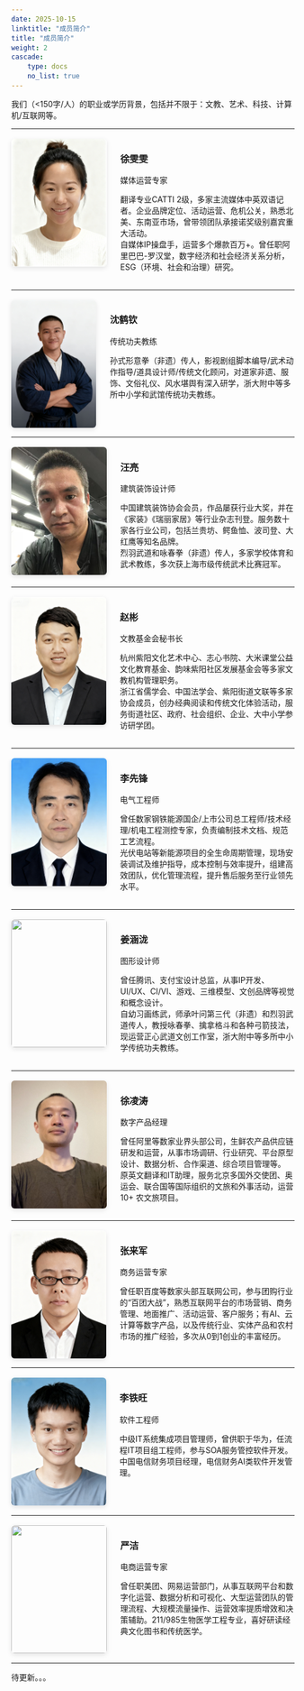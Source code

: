 ```yaml
---
date: 2025-10-15
linktitle: "成员简介"
title: "成员简介"
weight: 2
cascade:
    type: docs
    no_list: true
---
```


我们（<150字/人）的职业或学历背景，包括并不限于：文教、艺术、科技、计算机/互联网等。


---

<div style="display: flex; align-items: flex-start; gap: 1.5rem; margin: 1.2em 0;"><img src="/images/xuwenwen.png" width="170" height="227" style="border-radius:6px; box-shadow:0 3px 8px rgba(0,0,0,0.1);"><div>

### 徐雯雯
媒体运营专家

翻译专业CATTI 2级，多家主流媒体中英双语记者。企业品牌定位、活动运营、危机公关，熟悉北美、东南亚市场，曾带领团队承接诺奖级别嘉宾重大活动。  
自媒体IP操盘手，运营多个爆款百万+。曾任职阿里巴巴-罗汉堂，数字经济和社会经济关系分析，ESG（环境、社会和治理）研究。

</div>
</div>

---

<div style="display: flex; align-items: flex-start; gap: 1.5rem; margin: 1.2em 0;"><img src="/images/shenheqin.jpg" width="170" height="227" style="border-radius:6px; box-shadow:0 3px 8px rgba(0,0,0,0.1);">

<div>

### 沈鹤钦
传统功夫教练

孙式形意拳（非遗）传人，影视剧组脚本编导/武术动作指导/道具设计师/传统文化顾问，对道家非遗、服饰、文俗礼仪、风水堪舆有深入研学，浙大附中等多所中小学和武馆传统功夫教练。

</div>
</div>

---
<div style="display: flex; align-items: flex-start; gap: 1.5rem; margin: 1.2em 0;"><img src="/images/wangliang.jpg" width="170" height="227" style="border-radius:6px; box-shadow:0 3px 8px rgba(0,0,0,0.1);"><div>

### 汪亮

建筑装饰设计师

中国建筑装饰协会会员，作品屡获行业大奖，并在《家装》《瑞丽家居》等行业杂志刊登。服务数十家各行业公司，包括兰贵坊、鳄鱼恤、波司登、大红鹰等知名品牌。  
烈羽武道和咏春拳（非遗）传人，多家学校体育和武术教练，多次获上海市级传统武术比赛冠军。
</div>
</div>

---

<div style="display: flex; align-items: flex-start; gap: 1.5rem; margin: 1.2em 0;"><img src="/images/zhaobin.png" width="170" height="227" style="border-radius:6px; box-shadow:0 3px 8px rgba(0,0,0,0.1);">

<div>

### 赵彬
 
文教基金会秘书长

杭州紫阳文化艺术中心、志心书院、大米课堂公益文化教育基金、韵味紫阳社区发展基金会等多家文教机构管理职务。  
浙江省儒学会、中国法学会、紫阳街道文联等多家协会成员，创办经典阅读和传统文化体验活动，服务街道社区、政府、社会组织、企业、大中小学参访研学团。


</div>
</div>

---
<div style="display: flex; align-items: flex-start; gap: 1.5rem; margin: 1.2em 0;"><img src="/images/lixianfeng.png" width="170" height="227" style="border-radius:6px; box-shadow:0 3px 8px rgba(0,0,0,0.1);">
<div>

### 李先锋
电气工程师  

曾任数家钢铁能源国企/上市公司总工程师/技术经理/机电工程测控专家，负责编制技术文档、规范工艺流程。    
光伏电站等新能源项目的全生命周期管理，现场安装调试及维护指导，成本控制与效率提升，组建高效团队，优化管理流程，提升售后服务至行业领先水平。
</div>
</div>

---
<div style="display: flex; align-items: flex-start; gap: 1.5rem; margin: 1.2em 0;"><img src="/images/hanlong.jpg" width="170" height="227" style="border-radius:6px; box-shadow:0 3px 8px rgba(0,0,0,0.1);">
<div>


### 姜涵泷
图形设计师  

曾任腾讯、支付宝设计总监，从事IP开发、UI/UX、CI/VI、游戏、三维模型、文创品牌等视觉和概念设计。  
自幼习画练武，师承叶问第三代（非遗）和烈羽武道传人，教授咏春拳、擒拿格斗和各种弓箭技法，现运营正心武道文创工作室，浙大附中等多所中小学传统功夫教练。

</div>
</div>

---

<div style="display: flex; align-items: flex-start; gap: 1.5rem; margin: 1.2em 0;"><img src="/images/atom1.jpg" width="170" height="227" style="border-radius:6px; box-shadow:0 3px 8px rgba(0,0,0,0.1);">

<div>

### 徐凌涛
数字产品经理

曾任阿里等数家业界头部公司，生鲜农产品供应链研发和运营，从事市场调研、行业研究、平台原型设计、数据分析、合作渠道、综合项目管理等。     
原英文翻译和IT助理，服务北京多国外交使团、奥运会、联合国等国际组织的文旅和外事活动，运营 10+ 农文旅项目。

</div>
</div>

---
<div style="display: flex; align-items: flex-start; gap: 1.5rem; margin: 1.2em 0;"><img src="/images/zhanglaijun.png" width="170" height="227" style="border-radius:6px; box-shadow:0 3px 8px rgba(0,0,0,0.1);"><div>

### 张来军
商务运营专家

曾任职百度等数家头部互联网公司，参与团购行业的“百团大战”，熟悉互联网平台的市场营销、商务管理、地面推广、活动运营、客户服务；有AI、云计算等数字产品，以及传统行业、实体产品和农村市场的推广经验，多次从0到1创业的丰富经历。
</div>
</div>

---
<div style="display: flex; align-items: flex-start; gap: 1.5rem; margin: 1.2em 0;"><img src="/images/litiewang.png" width="170" height="227" style="border-radius:6px; box-shadow:0 3px 8px rgba(0,0,0,0.1);"><div>

### 李铁旺
软件工程师

中级IT系统集成项目管理师，曾供职于华为，任流程IT项目组工程师，参与SOA服务管控软件开发。中国电信财务项目经理，电信财务AI类软件开发管理。
</div>
</div>

---
<div style="display: flex; align-items: flex-start; gap: 1.5rem; margin: 1.2em 0;"><img src="/images/yanjie.jpg" width="170" height="227" style="border-radius:6px; box-shadow:0 3px 8px rgba(0,0,0,0.1);"><div>

### 严洁
电商运营专家

曾任职美团、网易运营部门，从事互联网平台和数字化运营、数据分析和可视化、大型运营团队的管理流程、大规模流量操作、运营效率提质增效和决策辅助。211/985生物医学工程专业，喜好研读经典文化图书和传统医学。
</div>
</div>

---

待更新。。。